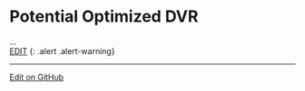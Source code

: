 # Potential Optimized DVR

...<br/>
[EDIT](https://github.com/McCoyGroup/References/edit/gh-pages/References/Basis%20Set%20Methods/PODVR.md)
{: .alert .alert-warning}

---

[Edit on GitHub](https://github.com/McCoyGroup/References/edit/gh-pages/References/Basis%20Set%20Methods/PODVR.md)